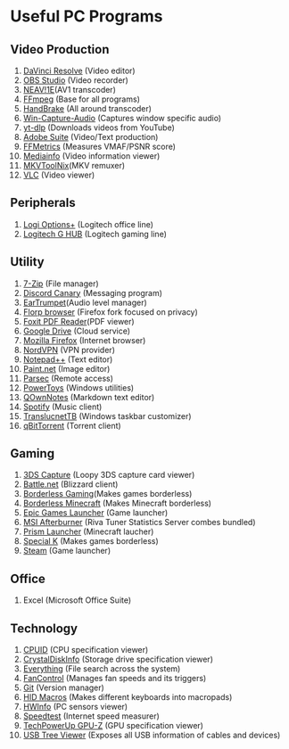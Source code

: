 # Useful PC Programs

## Video Production
1. [DaVinci Resolve](https://swr.cloud.blackmagicdesign.com/DaVinciResolve/v19.1.2/DaVinci_Resolve_19.1.2_Windows.zip?verify=1736258191-I7yF2vgiHiENdRwXKG4fcBXS57YnSXxOOLDF8gzfnqA%3D) (Video editor)
2. [OBS Studio](https://obsproject.com/) (Video recorder)
3. [NEAV!1E](https://github.com/Alkl58/NotEnoughAV1Encodes)(AV1 transcoder)
4. [FFmpeg](https://github.com/FFmpeg/FFmpeg) (Base for all programs)
5. [HandBrake](https://github.com/HandBrake/HandBrake) (All around transcoder)
6. [Win-Capture-Audio](https://github.com/bozbez/win-capture-audio) (Captures window specific audio)
7. [yt-dlp](https://github.com/yt-dlp/yt-dlp) (Downloads videos from YouTube)
8. [Adobe Suite](https://www.adobe.com/en/) (Video/Text production)
9. [FFMetrics](https://github.com/fifonik/FFMetrics) (Measures VMAF/PSNR score)
10. [Mediainfo](https://mediainfo.js.org/) (Video information viewer)
11. [MKVToolNix](https://mkvtoolnix.download/)(MKV remuxer)
12. [VLC](https://www.videolan.org/vlc/) (Video viewer)

## Peripherals
1. [Logi Options+](https://www.logitech.com/en-us/software/logi-options-plus.html) (Logitech office line)
2. [Logitech G HUB](https://www.logitechg.com/en-us/innovation/g-hub.html) (Logitech gaming line)

## Utility
1. [7-Zip](https://www.7-zip.org/) (File manager)
2. [Discord Canary](https://canary.discord.com/) (Messaging program)
3. [EarTrumpet](https://github.com/File-New-Project/EarTrumpet)(Audio level manager)
4. [Florp browser](https://floorp.app/en) (Firefox fork focused on privacy)
5. [Foxit PDF Reader](https://www.foxit.com/)(PDF viewer)
6. [Google Drive](https://workspace.google.com/products/drive/#download) (Cloud service)
7. [Mozilla Firefox](https://www.mozilla.org/en-US/firefox/new/) (Internet browser)
8. [NordVPN](https://nordvpn.com/) (VPN provider)
9. [Notepad++](https://notepad-plus-plus.org/) (Text editor)
10. [Paint.net](https://www.getpaint.net/) (Image editor)
11. [Parsec](https://parsec.app/) (Remote access)
12. [PowerToys](https://github.com/microsoft/PowerToys) (Windows utilities)
13. [QOwnNotes](https://github.com/pbek/QOwnNotes) (Markdown text editor)
14. [Spotify](https://spotify.com/) (Music client)
15. [TranslucnetTB](https://github.com/TranslucentTB/TranslucentTB) (Windows taskbar customizer)
16. [qBitTorrent](https://www.qbittorrent.org) (Torrent client)

## Gaming
1. [3DS Capture](https://3dscapture.com/) (Loopy 3DS capture card viewer)
2. [Battle.net](https://us.shop.battle.net/en-us?from=root) (Blizzard client)
3. [Borderless Gaming](https://github.com/Codeusa/Borderless-Gaming)(Makes games borderless)
4. [Borderless Minecraft](https://github.com/Mr-Technician/BorderlessMinecraft) (Makes Minecraft borderless)
5. [Epic Games Launcher](https://store.epicgames.com/en-US/) (Game launcher)
6. [MSI Afterburner](https://www.guru3d.com/download/msi-afterburner-beta-download/) (Riva Tuner Statistics Server combes bundled)
7. [Prism Launcher](https://prismlauncher.org/) (Minecraft laucher)
8. [Special K](https://www.special-k.info/) (Makes games borderless)
9. [Steam](https://store.steampowered.com/) (Game launcher)

## Office
1. Excel (Microsoft Office Suite)

## Technology
1. [CPUID](https://www.cpuid.com/) (CPU specification viewer)
2. [CrystalDiskInfo](https://crystalmark.info/en/software/crystaldiskinfo/) (Storage drive specification viewer)
3. [Everything](https://www.voidtools.com/) (File search across the system)
4. [FanControl](https://getfancontrol.com/) (Manages fan speeds and its triggers)
5. [Git](https://git-scm.com/) (Version manager)
6. [HID Macros](https://www.hidmacros.eu/) (Makes different keyboards into macropads)
7. [HWInfo](https://www.hwinfo.com/) (PC sensors viewer)
8. [Speedtest](https://www.speedtest.net/apps/windows) (Internet speed measurer)
9. [TechPowerUp GPU-Z](https://www.techpowerup.com/gpuz/) (GPU specification viewer)
10. [USB Tree Viewer](https://www.uwe-sieber.de/usbtreeview_e.html) (Exposes all USB information of cables and devices)
